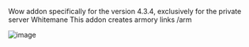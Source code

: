 Wow addon specifically for the version 4.3.4, exclusively for the private server Whitemane
This addon creates armory links
/arm

![image](https://github.com/listicxkohe/Whitemane-Helper/assets/33599958/d2f20971-9637-4a12-a526-6dfea9d83135)


